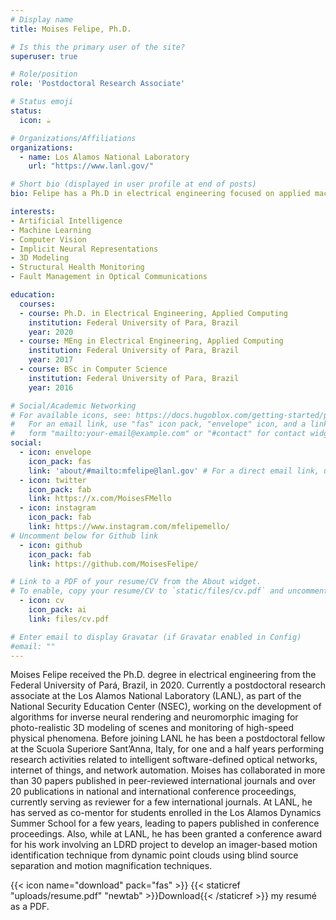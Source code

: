 ```yaml
---
# Display name
title: Moises Felipe, Ph.D.

# Is this the primary user of the site?
superuser: true

# Role/position
role: 'Postdoctoral Research Associate'

# Status emoji
status:
  icon: ☕️

# Organizations/Affiliations
organizations:
  - name: Los Alamos National Laboratory
    url: "https://www.lanl.gov/"

# Short bio (displayed in user profile at end of posts)
bio: Felipe has a Ph.D in electrical engineering focused on applied machine learning, AI, and computer vision for structural health monitoring of civil/mechanical infrastructures. With over 7 years of experience in the field, he has developed several algorithms for 3D imaging, modeling, and rendering. He has over 60 papers published in high-end peer-reviewed conferences and journals, as well as 2 book chapters. His work has been cited over 800 times according to Google Scholar.

interests:
- Artificial Intelligence
- Machine Learning
- Computer Vision
- Implicit Neural Representations
- 3D Modeling
- Structural Health Monitoring
- Fault Management in Optical Communications

education:
  courses:
  - course: Ph.D. in Electrical Engineering, Applied Computing
    institution: Federal University of Para, Brazil
    year: 2020
  - course: MEng in Electrical Engineering, Applied Computing
    institution: Federal University of Para, Brazil
    year: 2017
  - course: BSc in Computer Science
    institution: Federal University of Para, Brazil
    year: 2016

# Social/Academic Networking
# For available icons, see: https://docs.hugoblox.com/getting-started/page-builder/#icons
#   For an email link, use "fas" icon pack, "envelope" icon, and a link in the
#   form "mailto:your-email@example.com" or "#contact" for contact widget.
social:
  - icon: envelope
    icon_pack: fas
    link: 'about/#mailto:mfelipe@lanl.gov' # For a direct email link, use "mailto:test@example.org".
  - icon: twitter
    icon_pack: fab
    link: https://x.com/MoisesFMello
  - icon: instagram
    icon_pack: fab
    link: https://www.instagram.com/mfelipemello/
# Uncomment below for Github link
  - icon: github
    icon_pack: fab
    link: https://github.com/MoisesFelipe/

# Link to a PDF of your resume/CV from the About widget.
# To enable, copy your resume/CV to `static/files/cv.pdf` and uncomment the lines below.
  - icon: cv
    icon_pack: ai
    link: files/cv.pdf

# Enter email to display Gravatar (if Gravatar enabled in Config)
#email: ""
---
```


Moises Felipe received the Ph.D. degree in electrical engineering from the Federal University of Pará, Brazil, in 2020. Currently a postdoctoral research associate at the Los Alamos National Laboratory (LANL), as part of the National Security Education Center (NSEC), working on the development of algorithms for inverse neural rendering and neuromorphic imaging for photo-realistic 3D modeling of scenes and monitoring of high-speed physical phenomena. Before joining LANL he has been a postdoctoral fellow at the Scuola Superiore Sant’Anna, Italy, for one and a half years performing research activities related to intelligent software-defined optical networks, internet of things, and network automation. Moises has collaborated in more than 30 papers published in peer-reviewed international journals and over 20 publications in national and international conference proceedings, currently serving as reviewer for a few international journals. At LANL, he has served as co-mentor for students enrolled in the Los Alamos Dynamics Summer School for a few years, leading to papers published in conference proceedings. Also, while at LANL, he has been granted a conference award for his work involving an LDRD project to develop an imager-based motion identification technique from dynamic point clouds using blind source separation and motion magnification techniques.


{{< icon name="download" pack="fas" >}} {{< staticref "uploads/resume.pdf" "newtab" >}}Download{{< /staticref >}} my resumé as a PDF.
